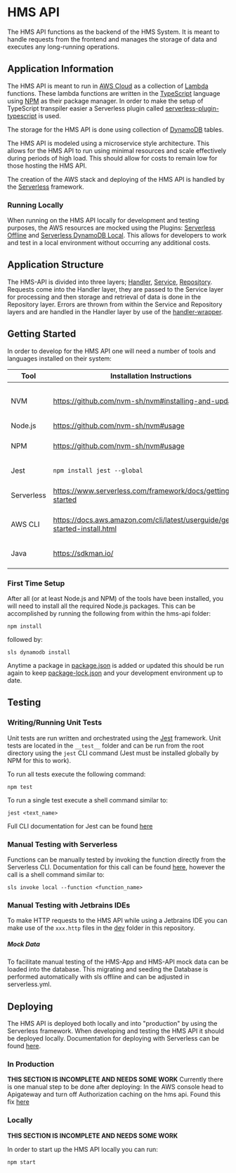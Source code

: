 [//]: # (Anytime that you do something and go "that wasn't in the documentation"...
 you should obviously update this or any other README, doc file, or comment in the code!)

# HMS API

The HMS API functions as the backend of the HMS System. It is meant to handle requests from the frontend and manages the
storage of data and executes any long-running operations.

## Application Information

The HMS API is meant to run in [AWS Cloud](https://aws.amazon.com/getting-started/?ref=docs_gateway) as a collection
of [Lambda](https://docs.aws.amazon.com/lambda/latest/dg/welcome.html) functions. These lambda functions are written in
the [TypeScript](https://www.typescriptlang.org/) language using [NPM](https://docs.npmjs.com/about-npm) as their
package manager. In order to make the setup of TypeScript transpiler easier a Serverless plugin
called [serverless-plugin-typescript](https://github.com/serverless/serverless-plugin-typescript) is used.

The storage for the HMS API is done using collection of [DynamoDB](https://aws.amazon.com/dynamodb/) tables.

The HMS API is modeled using a microservice style architecture. This allows for the HMS API to run using minimal
resources and scale effectively during periods of high load. This should allow for costs to remain low for those hosting
the HMS API.

The creation of the AWS stack and deploying of the HMS API is handled by
the [Serverless](https://www.serverless.com/framework/docs) framework.

### Running Locally

When running on the HMS API locally for development and testing purposes, the AWS resources are mocked
using the Plugins: [Serverless Offline](https://www.serverless.com/plugins/serverless-offline/)
and [Serverless DynamoDB Local](https://www.serverless.com/plugins/serverless-dynamodb-local). This allows for
developers to work and test in a local environment without occurring any additional costs.

## Application Structure

The HMS-API is divided into three layers; [Handler](src/handler), [Service](src/service), [Repository](src/repository).
Requests come into the Handler layer, they are passed to the Service layer for processing and then storage and retrieval
of data is done in the Repository layer. Errors are thrown from within the Service and Repository layers and are handled
in the Handler layer by use of the [handler-wrapper](src/handler/handler-wrapper.ts).

## Getting Started

In order to develop for the HMS API one will need a number of tools and languages installed on their system:

| Tool       | Installation Instructions                                                     | Purpose                             |
|------------|-------------------------------------------------------------------------------|-------------------------------------|
| NVM        | https://github.com/nvm-sh/nvm#installing-and-updating                         | Installing and managing Node.js/NPM |
| Node.js    | https://github.com/nvm-sh/nvm#usage                                           | Writing code                        |
| NPM        | https://github.com/nvm-sh/nvm#usage                                           | Node package management             |
| Jest       | `npm install jest --global`                                                   | Running unit tests                  |
| Serverless | https://www.serverless.com/framework/docs/getting-started                     | Building and deploying code         |
| AWS CLI    | https://docs.aws.amazon.com/cli/latest/userguide/getting-started-install.html | Making requests to AWS              |
| Java       | https://sdkman.io/                                                            | Installing DynamoDB Local           |

### First Time Setup

After all (or at least Node.js and NPM) of the tools have been installed, you will need to install all the required
Node.js packages. This can be accomplished by running the following from within the hms-api folder:

```shell
npm install
```

followed by:

```shell
sls dynamodb install
```

Anytime a package in [package.json](package.json) is added or updated this should be run again to
keep [package-lock.json](package-lock.json) and your development environment up to date.

## Testing

### Writing/Running Unit Tests

Unit tests are run written and orchestrated using the [Jest](https://jestjs.io/) framework. Unit tests are located in
the `__test__` folder and can be run from the root directory using the `jest` CLI command (Jest must be installed
globally by NPM for this to work).

To run all tests execute the following command:

```shell
npm test
```

To run a single test execute a shell command similar to:

```shell
jest <text_name> 
```

Full CLI documentation for Jest can be found [here](https://jestjs.io/docs/cli)

### Manual Testing with Serverless

Functions can be manually tested by invoking the function directly from the Serverless CLI. Documentation for this call
can be found [here](https://www.serverless.com/framework/docs/providers/aws/cli-reference/invoke), however the call is a
shell command similar to:

```shell
sls invoke local --function <function_name>
```

### Manual Testing with Jetbrains IDEs

To make HTTP requests to the HMS API while using a Jetbrains IDE you can make use of the `xxx.http` files in
the [dev](dev) folder in this repository.

##### Mock Data

To facilitate manual testing of the HMS-App and HMS-API mock data can be loaded into the database. This migrating and
seeding the Database is performed automatically with sls offline and can be adjusted in serverless.yml.

## Deploying

The HMS API is deployed both locally and into "production" by using the Serverless framework. When developing and
testing the HMS API it should be deployed locally. Documentation for deploying with Serverless can be
found [here](https://www.serverless.com/framework/docs/providers/aws/cli-reference/deploy).

### In Production

[//]: # (TODO we will need some information about getting login credentials here eventually)
**THIS SECTION IS INCOMPLETE AND NEEDS SOME WORK**
Currently there is one manual step to be done after deploying:
In the AWS console head to Apigateway and turn off Authorization caching on the hms api.
Found this fix [here](https://forum.serverless.com/t/user-is-not-authorized-to-access-this-resource/6357)

### Locally

[//]: # (TODO Likely this section is a bit lacking and could include more about how this works)
**THIS SECTION IS INCOMPLETE AND NEEDS SOME WORK**

[//]: # (TODO currently this needs to be run twice... it is like Serverless doesn't wait for LocalStack to be running properly :shrug:)
In order to start up the HMS API locally you can run:

```shell
npm start
```
